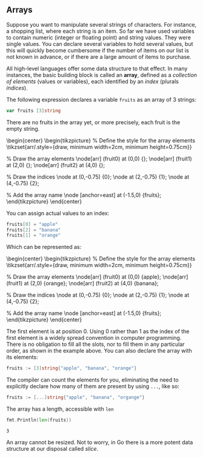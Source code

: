 ## Arrays

Suppose you want to manipulate several strings of characters. For instance, a shopping list, where each string is an item. So far we have used variables to contain numeric (integer or floating point) and string values. They were single values. You can declare several variables to hold several values, but this will quickly become cumbersome if the number of items on our list is not known in advance, or if there are a large amount of items to purchase.

All high-level languages offer some data structure to that effect. In many instances, the basic building block is called an **array**, defined as a *collection of elements* (values or variables), each identified by an *index* (plurals *indices*).

The following expression declares a variable `fruits` as an array of 3 strings:

```go
var fruits [3]string
```

There are no fruits in the array yet, or more precisely, each fruit is the empty string.

\begin{center}
\begin{tikzpicture}
  % Define the style for the array elements
  \tikzset{arr/.style={draw, minimum width=2cm, minimum height=0.75cm}}

  % Draw the array elements
  \node[arr] (fruit0) at (0,0) {};
  \node[arr] (fruit1) at (2,0) {};
  \node[arr] (fruit2) at (4,0) {};

  % Draw the indices
  \node at (0,-0.75) {0};
  \node at (2,-0.75) {1};
  \node at (4,-0.75) {2};

  % Add the array name
  \node [anchor=east] at (-1.5,0) {fruits};
\end{tikzpicture}
\end{center}

You can assign actual values to an index:

```go
fruits[0] = "apple"
fruits[2] = "banana"
fruits[1] = "orange"
```

Which can be represented as:

\begin{center}
\begin{tikzpicture}
  % Define the style for the array elements
  \tikzset{arr/.style={draw, minimum width=2cm, minimum height=0.75cm}}

  % Draw the array elements
  \node[arr] (fruit0) at (0,0) {apple};
  \node[arr] (fruit1) at (2,0) {orange};
  \node[arr] (fruit2) at (4,0) {banana};

  % Draw the indices
  \node at (0,-0.75) {0};
  \node at (2,-0.75) {1};
  \node at (4,-0.75) {2};

  % Add the array name
  \node [anchor=east] at (-1.5,0) {fruits};
\end{tikzpicture}
\end{center}

The first element is at position $0$. Using $0$ rather than $1$ as the index of the first element is a widely spread convention in computer programming. There is no obligation to fill all the slots, nor to fill them in any particular order, as shown in the example above. You can also declare the array with its elements:

```go
fruits := [3]string{"apple", "banana", "orange"}
```

The compiler can count the elements for you, eliminating the need to explicitly declare how many of them are present by using `...`, like so:

```go
fruits := [...]string{"apple", "banana", "organge"}
```

The array has a length, accessible with `len`

```go
fmt.Println(len(fruits))
```

```
3
```

An array cannot be resized. Not to worry, in Go there is a more potent data structure at our disposal called *slice*.
